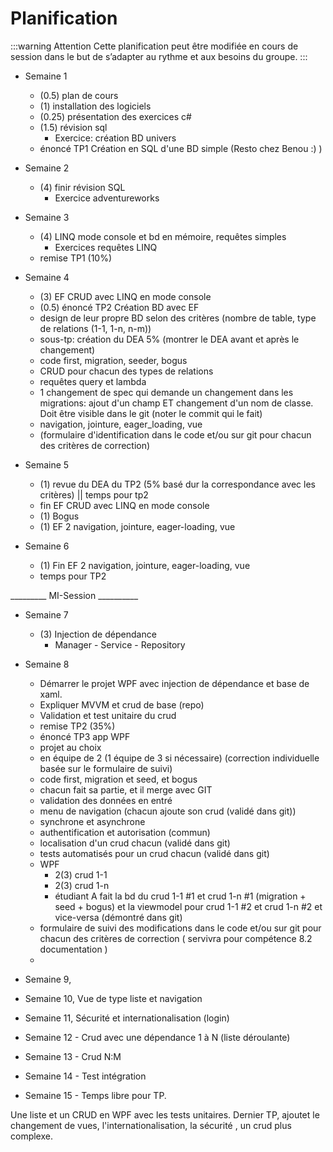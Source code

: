 
# Planification

:::warning Attention
Cette planification peut être modifiée en cours de session dans le but de s’adapter au rythme et aux besoins du groupe.
:::


* Semaine 1
  * (0.5)  plan de cours  
  * (1)    installation des logiciels
  * (0.25) présentation des exercices c#
  * (1.5)  révision sql 
    * Exercice: création BD univers
  * énoncé TP1 Création en SQL d'une BD simple (Resto chez Benou :) )

* Semaine 2
  * (4)    finir révision SQL
    * Exercice adventureworks

* Semaine 3
  * (4) LINQ mode console et bd en mémoire, requêtes simples
    * Exercices requêtes LINQ
  * remise TP1 (10%)

* Semaine 4
  * (3) EF CRUD avec LINQ en mode console
  * (0.5) énoncé TP2 Création BD avec EF 
  <!--  -->
    * design de leur propre BD selon des critères (nombre de table, type de relations (1-1, 1-n, n-m))
    * sous-tp: création du DEA 5% (montrer le DEA avant et après le changement)
    * code first, migration, seeder, bogus
    * CRUD pour chacun des types de relations
    * requêtes query et lambda
    * 1 changement de spec qui demande un changement dans les migrations: ajout d'un champ ET changement d'un nom de classe. Doit être visible dans le git (noter le commit qui le fait)
    * navigation, jointure, eager_loading, vue
    * (formulaire d'identification dans le code et/ou sur git pour chacun des critères de correction)
  <!-- -->
* Semaine 5
  * (1) revue du DEA du TP2 (5% basé dur la correspondance avec les critères) || temps pour tp2 
  * fin EF CRUD avec LINQ en mode console   
  * (1) Bogus
  * (1) EF 2 navigation, jointure, eager-loading, vue

* Semaine 6
  * (1) Fin EF 2 navigation, jointure, eager-loading, vue
  * temps pour TP2
  
_________ MI-Session __________

* Semaine 7
  * (3) Injection de dépendance
    * Manager - Service - Repository

* Semaine 8 
  * Démarrer le projet WPF avec injection de dépendance et base de xaml. 
  * Expliquer MVVM  et crud de base (repo)
  * Validation et test unitaire du crud
  * remise TP2 (35%)
  * énoncé TP3 app WPF
  
  <!-- -->
    * projet au choix 
    * en équipe de 2 (1 équipe de 3 si nécessaire) (correction individuelle basée sur le formulaire de suivi)
    * code first, migration et seed, et bogus
    * chacun fait sa partie, et il merge avec GIT
    * validation des données en entré
    * menu de navigation (chacun ajoute son crud (validé dans git))
    * synchrone et asynchrone
    * authentification et autorisation (commun)
    * localisation d'un crud chacun (validé dans git)
    * tests automatisés pour un crud chacun (validé dans git)
    * WPF
      * 2(3) crud 1-1 
      * 2(3) crud 1-n
      * étudiant A fait la bd du crud 1-1 #1 et crud 1-n #1 (migration + seed + bogus) et la viewmodel pour crud 1-1 #2 et crud 1-n #2 et vice-versa (démontré dans git)
    * formulaire de suivi des modifications dans le code et/ou sur git pour chacun des critères de correction ( servivra pour compétence 8.2 documentation )
    * 
  
  
  <!-- -->

* Semaine 9, 

* Semaine 10, Vue de type liste et navigation

* Semaine 11, Sécurité et internationalisation (login)

* Semaine 12 - Crud avec une dépendance 1 à N (liste déroulante)

* Semaine 13 - Crud N:M

* Semaine 14 - Test intégration

* Semaine 15 - Temps libre pour TP. 



Une liste et un CRUD en WPF avec les tests unitaires. Dernier TP, ajoutet le changement de vues, l'internationalisation, la sécurité , un crud plus complexe.

